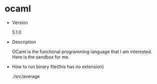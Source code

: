 # ocaml
- Version

	5.1.0

- Description

	OCaml is the functional programming language that I am interested. Here is the sandbox for me.

- How to run binary file(this has no extension)

	./src/average
